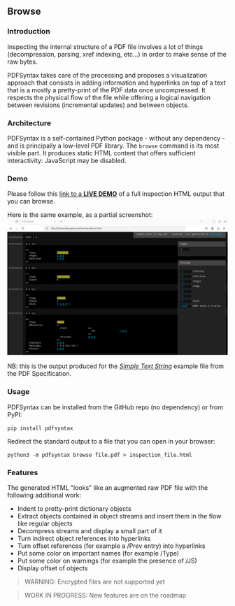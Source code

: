 ## Browse

### Introduction
Inspecting the internal structure of a PDF file involves a lot of things (decompression, parsing, xref indexing, etc...) in order to make sense of the raw bytes.

PDFSyntax takes care of the processing and proposes a visualization approach that consists in adding information and hyperlinks on top of a text that is a mostly a pretty-print of the PDF data once uncompressed. It respects the physical flow of the file while offering a logical navigation between revisions (incremental updates) and between objects.

### Architecture
PDFSyntax is a self-contained Python package - without any dependency - and is principally a low-level PDF library.
The `browse` command is its most visible part. It produces static HTML content that offers sufficient interactivity: JavaScript may be disabled.

### Demo
Please follow this [link to a **LIVE DEMO**](https://pdfsyntax.dev/simple_text_string.html) of a full inspection HTML output that you can browse.

Here is the same example, as a partial screenshot:
![PDFSyntax screenshot](https://raw.githubusercontent.com/desgeeko/pdfsyntax/main/docs/screenshot.png)

NB: this is the output produced for the [_Simple Text String_](https://github.com/desgeeko/pdfsyntax/raw/main/samples/simple_text_string.pdf) example file from the PDF Specification.

### Usage
PDFSyntax can be installed from the GitHub repo (no dependency) or from PyPI:

    pip install pdfsyntax

Redirect the standard output to a file that you can open in your browser:

    python3 -m pdfsyntax browse file.pdf > inspection_file.html

### Features
The generated HTML "looks" like an augmented raw PDF file with the following additional work:
* Indent to pretty-print dictionary objects
* Extract objects contained in object streams and insert them in the flow like regular objects
* Decompress streams and display a small part of it
* Turn indirect object references into hyperlinks
* Turn offset references (for example a /Prev entry) into hyperlinks
* Put some color on important names (for example /Type)
* Put some color on warnings (for example the presence of /JS)
* Display offset of objects

> WARNING: Encrypted files are not supported yet

> WORK IN PROGRESS: New features are on the roadmap
